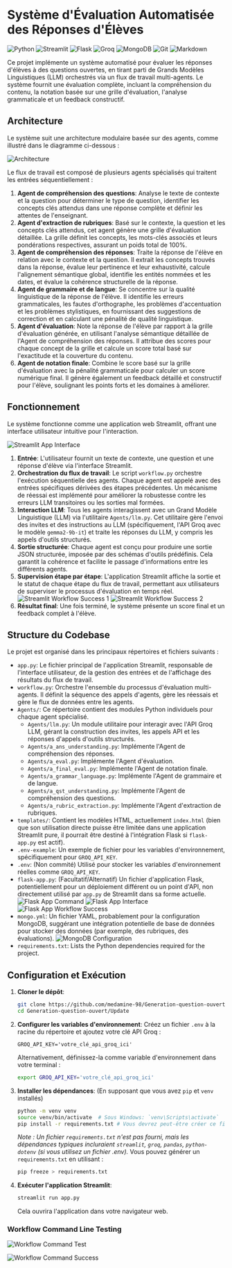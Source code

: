 # Système d'Évaluation Automatisée des Réponses d'Élèves

![Python](https://img.shields.io/badge/Python-3776AB?style=for-the-badge&logo=python&logoColor=white) ![Streamlit](https://img.shields.io/badge/Streamlit-FF4B4B?style=for-the-badge&logo=streamlit&logoColor=white) ![Flask](https://img.shields.io/badge/Flask-000000?style=for-the-badge&logo=flask&logoColor=white) ![Groq](https://img.shields.io/badge/Groq-F87000?style=for-the-badge&logo=groq&logoColor=white) ![MongoDB](https://img.shields.io/badge/MongoDB-47A248?style=for-the-badge&logo=mongodb&logoColor=white) ![Git](https://img.shields.io/badge/Git-F05032?style=for-the-badge&logo=git&logoColor=white) ![Markdown](https://img.shields.io/badge/Markdown-000000?style=for-the-badge&logo=markdown&logoColor=white)

Ce projet implémente un système automatisé pour évaluer les réponses d'élèves à des questions ouvertes, en tirant parti de Grands Modèles Linguistiques (LLM) orchestrés via un flux de travail multi-agents. Le système fournit une évaluation complète, incluant la compréhension du contenu, la notation basée sur une grille d'évaluation, l'analyse grammaticale et un feedback constructif.

## Architecture

Le système suit une architecture modulaire basée sur des agents, comme illustré dans le diagramme ci-dessous :

![Architecture](screenshots/workflow-arch.png)

Le flux de travail est composé de plusieurs agents spécialisés qui traitent les entrées séquentiellement :

1.  **Agent de compréhension des questions**: Analyse le texte de contexte et la question pour déterminer le type de question, identifier les concepts clés attendus dans une réponse complète et définir les attentes de l'enseignant.
2.  **Agent d'extraction de rubriques**: Basé sur le contexte, la question et les concepts clés attendus, cet agent génère une grille d'évaluation détaillée. La grille définit les concepts, les mots-clés associés et leurs pondérations respectives, assurant un poids total de 100%.
3.  **Agent de compréhension des réponses**: Traite la réponse de l'élève en relation avec le contexte et la question. Il extrait les concepts trouvés dans la réponse, évalue leur pertinence et leur exhaustivité, calcule l'alignement sémantique global, identifie les entités nommées et les dates, et évalue la cohérence structurelle de la réponse.
4.  **Agent de grammaire et de langue**: Se concentre sur la qualité linguistique de la réponse de l'élève. Il identifie les erreurs grammaticales, les fautes d'orthographe, les problèmes d'accentuation et les problèmes stylistiques, en fournissant des suggestions de correction et en calculant une pénalité de qualité linguistique.
5.  **Agent d'évaluation**: Note la réponse de l'élève par rapport à la grille d'évaluation générée, en utilisant l'analyse sémantique détaillée de l'Agent de compréhension des réponses. Il attribue des scores pour chaque concept de la grille et calcule un score total basé sur l'exactitude et la couverture du contenu.
6.  **Agent de notation finale**: Combine le score basé sur la grille d'évaluation avec la pénalité grammaticale pour calculer un score numérique final. Il génère également un feedback détaillé et constructif pour l'élève, soulignant les points forts et les domaines à améliorer.

## Fonctionnement

Le système fonctionne comme une application web Streamlit, offrant une interface utilisateur intuitive pour l'interaction.

![Streamlit App Interface](screenshots/streamlit-app.png)

1.  **Entrée**: L'utilisateur fournit un texte de contexte, une question et une réponse d'élève via l'interface Streamlit.
2.  **Orchestration du flux de travail**: Le script `workflow.py` orchestre l'exécution séquentielle des agents. Chaque agent est appelé avec des entrées spécifiques dérivées des étapes précédentes. Un mécanisme de réessai est implémenté pour améliorer la robustesse contre les erreurs LLM transitoires ou les sorties mal formées.
3.  **Interaction LLM**: Tous les agents interagissent avec un Grand Modèle Linguistique (LLM) via l'utilitaire `Agents/llm.py`. Cet utilitaire gère l'envoi des invites et des instructions au LLM (spécifiquement, l'API Groq avec le modèle `gemma2-9b-it`) et traite les réponses du LLM, y compris les appels d'outils structurés.
4.  **Sortie structurée**: Chaque agent est conçu pour produire une sortie JSON structurée, imposée par des schémas d'outils prédéfinis. Cela garantit la cohérence et facilite le passage d'informations entre les différents agents.
5.  **Supervision étape par étape**: L'application Streamlit affiche la sortie et le statut de chaque étape du flux de travail, permettant aux utilisateurs de superviser le processus d'évaluation en temps réel.
    ![Streamlit Workflow Success 1](screenshots/streamlit-app-workflow-success-1.png)
    ![Streamlit Workflow Success 2](screenshots/streamlit-app-workflow-success-2.png)
6.  **Résultat final**: Une fois terminé, le système présente un score final et un feedback complet à l'élève.

## Structure du Codebase

Le projet est organisé dans les principaux répertoires et fichiers suivants :

*   `app.py`: Le fichier principal de l'application Streamlit, responsable de l'interface utilisateur, de la gestion des entrées et de l'affichage des résultats du flux de travail.
*   `workflow.py`: Orchestre l'ensemble du processus d'évaluation multi-agents. Il définit la séquence des appels d'agents, gère les réessais et gère le flux de données entre les agents.
*   `Agents/`: Ce répertoire contient des modules Python individuels pour chaque agent spécialisé.
    *   `Agents/llm.py`: Un module utilitaire pour interagir avec l'API Groq LLM, gérant la construction des invites, les appels API et les réponses d'appels d'outils structurés.
    *   `Agents/a_ans_understanding.py`: Implémente l'Agent de compréhension des réponses.
    *   `Agents/a_eval.py`: Implémente l'Agent d'évaluation.
    *   `Agents/a_final_eval.py`: Implémente l'Agent de notation finale.
    *   `Agents/a_grammar_language.py`: Implémente l'Agent de grammaire et de langue.
    *   `Agents/a_qst_understanding.py`: Implémente l'Agent de compréhension des questions.
    *   `Agents/a_rubric_extraction.py`: Implémente l'Agent d'extraction de rubriques.
*   `templates/`: Contient les modèles HTML, actuellement `index.html` (bien que son utilisation directe puisse être limitée dans une application Streamlit pure, il pourrait être destiné à l'intégration Flask si `flask-app.py` est actif).
*   `.env-example`: Un exemple de fichier pour les variables d'environnement, spécifiquement pour `GROQ_API_KEY`.
*   `.env`: (Non commité) Utilisé pour stocker les variables d'environnement réelles comme `GROQ_API_KEY`.
*   `flask-app.py`: (Facultatif/Alternatif) Un fichier d'application Flask, potentiellement pour un déploiement différent ou un point d'API, non directement utilisé par `app.py` de Streamlit dans sa forme actuelle.
    ![Flask App Command](screenshots/flask_command.png)
    ![Flask App Interface](screenshots/flask-app.png)
    ![Flask App Workflow Success](screenshots/flask-app-workflow-success.png)
*   `mongo.yml`: Un fichier YAML, probablement pour la configuration MongoDB, suggérant une intégration potentielle de base de données pour stocker des données (par exemple, des rubriques, des évaluations).
    ![MongoDB Configuration](screenshots/mongo.png)
*   `requirements.txt`: Lists the Python dependencies required for the project.

## Configuration et Exécution

1.  **Cloner le dépôt**:
    ```bash
    git clone https://github.com/medamine-98/Generation-question-ouvert.git
    cd Generation-question-ouvert/Update
    ```
2.  **Configurer les variables d'environnement**:
    Créez un fichier `.env` à la racine du répertoire et ajoutez votre clé API Groq :
    ```
    GROQ_API_KEY='votre_clé_api_groq_ici'
    ```
    Alternativement, définissez-la comme variable d'environnement dans votre terminal :
    ```bash
    export GROQ_API_KEY='votre_clé_api_groq_ici'
    ```
3.  **Installer les dépendances**:
    (En supposant que vous avez `pip` et `venv` installés)
    ```bash
    python -m venv venv
    source venv/bin/activate  # Sous Windows: `venv\Scripts\activate`
    pip install -r requirements.txt # Vous devrez peut-être créer ce fichier d'abord
    ```
    *Note : Un fichier `requirements.txt` n'est pas fourni, mais les dépendances typiques incluraient `streamlit`, `groq`, `pandas`, `python-dotenv` (si vous utilisez un fichier .env).*
    Vous pouvez générer un `requirements.txt` en utilisant :
    ```bash
    pip freeze > requirements.txt
    ```
4.  **Exécuter l'application Streamlit**:
    ```bash
    streamlit run app.py
    ```
    Cela ouvrira l'application dans votre navigateur web.

### Workflow Command Line Testing

![Workflow Command Test](screenshots/workflow-cmd-test.png)

![Workflow Command Success](screenshots/workflow-cmd-success.png)
